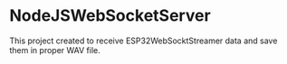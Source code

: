 # NodeJSWebSocketServer
This project created to receive ESP32WebSocktStreamer data and save them in proper WAV file.
